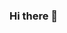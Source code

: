 ### Hi there 👋

<!--
**Kiaratabarez/Kiaratabarez** is a ✨ _special_ ✨ repository because its `README.md` (this file) appears on your GitHub profile.

- 🔭 I’m currently working on 
- 🌱 I’m currently learning  a programar en el SiliconMisiones
- ⚡ Fun fact: A los trece años me recibi de Profesora de Taekwon-Do
-->
